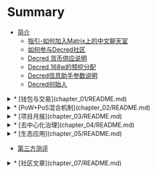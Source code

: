 # Summary
* [简介](README.md)
    * [指引-如何加入Matrix上的中文聊天室](chapter_00/decred_matrixguide.md)
    * [如何参与Decred社区](chapter_00/How_to_Get_Hired_as_a_Decred_Contractor_CN.md)
    * [Decred 货币供应说明](chapter_00/decred_supply.md)
    * [Decred 168w的预挖分配](chapter_00/decred_premine_distribution.md)
    * [Decred信息助手参数说明](chapter_00/decredtelegrambot_detail.md)
    * [Decred创始人](chapter_00/jake_intro.md)
<details>
    <summary>* [钱包与交易](chapter_01/README.md)</summary>

    * [钱包介绍]()
        * [桌面钱包](chapter_01/pc_wallet.md)
        * [手机钱包](chapter_01/mobile_wallet.md)
        * [简单支付验证（SPV）](chapter_01/dcrdocs_Wallets_SPV_CN.md)
    * [交易平台](chapter_01/exchange_list.md)
</details>

<details>
    <summary>* [PoW+PoS混合机制](chapter_02/README.md)</summary>

    * [挖矿POW](chapter_02/POW_with_pool.md)
    * [投票POS](chapter_02/how_to_proof_of_stake.md)
    * [投票分票](chapter_02/Voting-DecredSplitTicket.md)
    * [链上共识变更流程​](chapter_02/consensus_change.md)
    * [图解选票的生命周期](chapter_02/vote_life_cycle.md)
    * [参与Decred PoS的五大理由](chapter_02/why_join_pos.md)
</details>

<details>
    <summary>* [项目月报](chapter_03/README.md)</summary>

    * [Decred月报 - 2019 3月](chapter_03/201903_DecredJournalCN.md)
    * [Decred月报 - 2019 2月](chapter_03/201902_DecredJournalCN.md)
    * [Decred月报 - 2019 1月](chapter_03/201901_DecredJournalCN.md)
    * [Decred月报 - 2018 12月](chapter_03/201812_DecredJournalCN.md)
    * [Decred月报 - 2018 11月](chapter_03/201811_DecredJournalCN.md)
</details>

<details>
    <summary>* [去中心化治理](chapter_04/README.md)</summary>

    * [Decred治理领域走得最远的项目](chapter_04/dcr_best_governance.md)
    * [Decred Politeia链下治理系统](chapter_04/politeia.md)
    * [提案:Decred 承包商的管理体制](chapter_04/Proposals— DecredContractorClearanceProcess.md)
    * [在Politeia的公关提案：过程，发展及提案](chapter_04/PR_in_Politeia_Process_Progress_and_Pitching_In_CN.md)
    * [从BTC分裂来看DCR抗硬分叉](chapter_04/dcr_fork.md)
</details>

<details>
    <summary>* [生态应用](chapter_05/README.md)</summary>

    * [Dcrtime使用及原理](chapter_05/Dcrtime-application.md)
    * [Decred链上原子交换](chapter_05/atomic_swap.md)
    * [风靡世界的原子交换到底是什么](chapter_05/atomic_swap_example.md)
    * [Decred去中心化交易所 DEX](chapter_05/DEX.md)
    * [Decred闪电网络的革命](chapter_05/lightening_network.md)
</details>

* [第三方测评](chapter_06/README.md)
<details>
    <summary>* [社区文章](chapter_07/README.md)</summary>

    * [Decred 攻击成本最高的项目](chapter_07/double_spend.md)
    * [Decred的价值存储(SoV)](chapter_07/SoV_of_DCR.md)
    * [Decred完美满足持币者需求](chapter_07/fullfill_holder_demand.md)
    * [Decred如何迭代比特币](chapter_07/how-Decred-iterates-upon-Bitcoin.md)
    * [创投Blueyard的投资逻辑](chapter_07/Blueyard.md)
    * [创投Placeholder的投资逻辑](chapter_07/Placeholder.md)
    * [再评：标准共识对Decred 测评](chapter_07/analysis-Standard_Consensus.md)
    * [DCR是如何解决BTC存在的问题](chapter_07/dcr_solving_btc_issues.md)
    * [DCR的链上治理了解一下](chapter_07/Learn_about_decred_governance.md)
</details>

    

    
